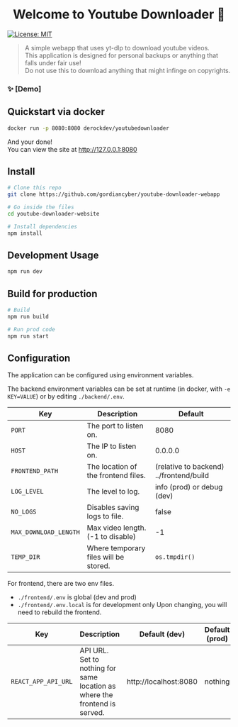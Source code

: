 <h1 align="center">Welcome to Youtube Downloader 👋</h1>
<p>
  <a href="#" target="_blank">
    <img alt="License: MIT" src="https://img.shields.io/badge/License-MIT-yellow.svg" />
  </a>
</p>

> A simple webapp that uses yt-dlp to download youtube videos.  
> This application is designed for personal backups or anything that falls under fair use!  
> Do not use this to download anything that might infinge on copyrights.

### ✨ [Demo]

## Quickstart via docker

```sh
docker run -p 8080:8080 derockdev/youtubedownloader
```

And your done!  
You can view the site at http://127.0.0.1:8080

## Install

```sh
# Clone this repo
git clone https://github.com/gordiancyber/youtube-downloader-webapp

# Go inside the files
cd youtube-downloader-website

# Install dependencies
npm install
```

## Development Usage

```sh
npm run dev
```

## Build for production
```sh
# Build
npm run build

# Run prod code
npm run start
```

## Configuration

The application can be configured using environment variables.

The backend environment variables can be set at runtime (in docker, with `-e KEY=VALUE`) or by editing `./backend/.env`.

| Key                   | Description                           | Default                                 |
|-----------------------|---------------------------------------|-----------------------------------------|
| `PORT`                | The port to listen on.                | 8080                                    |
| `HOST`                | The IP to listen on.                  | 0.0.0.0                                 |
| `FRONTEND_PATH`       | The location of the frontend files.   | (relative to backend) ../frontend/build |
| `LOG_LEVEL`           | The level to log.                     | info (prod) or debug (dev)              |
| `NO_LOGS`             | Disables saving logs to file.         | false                                   |
| `MAX_DOWNLOAD_LENGTH` | Max video length. (-1 to disable)     | -1                                      |
| `TEMP_DIR`            | Where temporary files will be stored. | `os.tmpdir()`                           |

For frontend, there are two env files.
- `./frontend/.env` is global (dev and prod)
- `./frontend/.env.local` is for development only
Upon changing, you will need to rebuild the frontend.

| Key                 | Description                                                                  | Default (dev)         | Default (prod) |
|---------------------|------------------------------------------------------------------------------|-----------------------|----------------|
| `REACT_APP_API_URL` | API URL. Set to nothing for same location as where the frontend is served. | http://localhost:8080 | nothing        |
